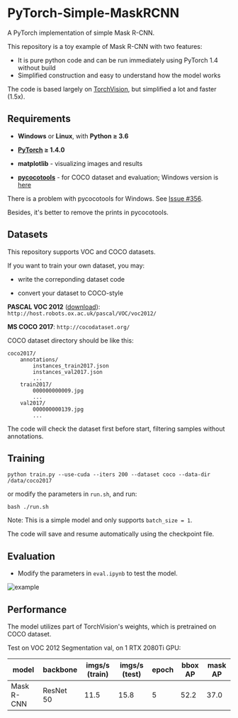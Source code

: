 # PyTorch-Simple-MaskRCNN

A PyTorch implementation of simple Mask R-CNN.

This repository is a toy example of Mask R-CNN with two features:
- It is pure python code and can be run immediately using PyTorch 1.4 without build
- Simplified construction and easy to understand how the model works

The code is based largely on [TorchVision](https://github.com/pytorch/vision), but simplified a lot and faster (1.5x).

## Requirements

- **Windows** or **Linux**, with **Python ≥ 3.6**

- **[PyTorch](https://pytorch.org/) ≥ 1.4.0**

- **matplotlib** - visualizing images and results

- **[pycocotools](https://github.com/cocodataset/cocoapi)** - for COCO dataset and evaluation; Windows version is [here](https://github.com/philferriere/cocoapi)

There is a problem with pycocotools for Windows. See [Issue #356](https://github.com/cocodataset/cocoapi/issues/356).

Besides, it's better to remove the prints in pycocotools.

## Datasets

This repository supports VOC and COCO datasets.

If you want to train your own dataset, you may:

- write the correponding dataset code

- convert your dataset to COCO-style

**PASCAL VOC 2012** ([download](http://host.robots.ox.ac.uk/pascal/VOC/voc2012/VOCtrainval_11-May-2012.tar)): ```http://host.robots.ox.ac.uk/pascal/VOC/voc2012/```

**MS COCO 2017**: ```http://cocodataset.org/```

COCO dataset directory should be like this:
```
coco2017/
    annotations/
        instances_train2017.json
        instances_val2017.json
        ...
    train2017/
        000000000009.jpg
        ...
    val2017/
        000000000139.jpg
        ...
```

The code will check the dataset first before start, filtering samples without annotations.

## Training

```
python train.py --use-cuda --iters 200 --dataset coco --data-dir /data/coco2017
```
or modify the parameters in ```run.sh```, and run:
```
bash ./run.sh
```

Note: This is a simple model and only supports ```batch_size = 1```. 

The code will save and resume automatically using the checkpoint file.

## Evaluation

- Modify the parameters in ```eval.ipynb``` to test the model.

![example](https://github.com/Okery/PyTorch-Simple-MaskRCNN/blob/master/image/001.png)

## Performance

The model utilizes part of TorchVision's weights, which is pretrained on COCO dataset.

Test on VOC 2012 Segmentation val, on 1 RTX 2080Ti GPU:

| model | backbone | imgs/s (train) | imgs/s (test)|epoch | bbox AP | mask AP |
| ---- | ---- | --- | --- | -- | -- | -- |
| Mask R-CNN | ResNet 50 | 11.5 | 15.8 | 5 | 52.2 | 37.0 |
